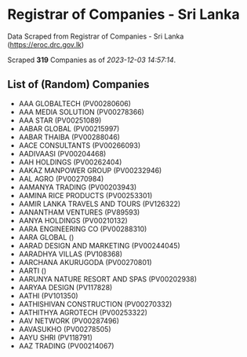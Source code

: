 # Registrar of Companies - Sri Lanka

Data Scraped from Registrar of Companies - Sri Lanka (https://eroc.drc.gov.lk)

Scraped **319** Companies as of *2023-12-03 14:57:14*.

## List of (Random) Companies

* AAA GLOBALTECH (PV00280606)
* AAA MEDIA SOLUTION (PV00278366)
* AAA STAR (PV00251089)
* AABAR GLOBAL (PV00215997)
* AABAR THAIBA (PV00288046)
* AACE CONSULTANTS (PV00266093)
* AADIVAASI (PV00204468)
* AAH HOLDINGS (PV00262404)
* AAKAZ MANPOWER GROUP (PV00232946)
* AAL AGRO (PV00270984)
* AAMANYA TRADING (PV00203943)
* AAMINA RICE PRODUCTS (PV00253301)
* AAMIR LANKA TRAVELS AND TOURS (PV126322)
* AANANTHAM VENTURES (PV89593)
* AANYA HOLDINGS (PV00210132)
* AARA ENGINEERING CO (PV00288310)
* AARA GLOBAL ()
* AARAD DESIGN AND MARKETING (PV00244045)
* AARADHYA VILLAS (PV108368)
* AARCHANA AKURUGODA (PV00270801)
* AARTI ()
* AARUNYA NATURE RESORT AND SPAS (PV00202938)
* AARYAA DESIGN (PV117828)
* AATHI (PV101350)
* AATHISHIVAN CONSTRUCTION (PV00270332)
* AATHITHYA AGROTECH (PV00253322)
* AAV NETWORK (PV00287496)
* AAVASUKHO (PV00278505)
* AAYU SHRI (PV118791)
* AAZ TRADING (PV00214067)